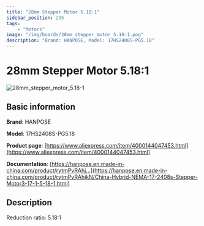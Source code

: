 ```yaml
---
title: "28mm Stepper Motor 5.18:1"
sidebar_position: 235
tags:
    - "Motors"
image: "/img/boards/28mm_stepper_motor_5.18-1.png"
description: "Brand: HANPOSE, Model: 17HS2408S-PG5.18"
---
```

# 28mm Stepper Motor 5.18:1

![28mm_stepper_motor_5.18-1](/img/boards/28mm_stepper_motor_5.18-1.png)

## Basic information

**Brand**: HANPOSE

**Model**: 17HS2408S-PG5.18

**Product page**: [https://www.aliexpress.com/item/4000144047453.html](https://www.aliexpress.com/item/4000144047453.html)

**Documentation**: [https://hanpose.en.made-in-china.com/product/rytmPvRAhj...](https://hanpose.en.made-in-china.com/product/rytmPvRAhjkN/China-Hybrid-NEMA-17-2408s-Stepper-Motor3-17-1-5-18-1.html)

## Description

Reduction ratio: 5\.18:1

